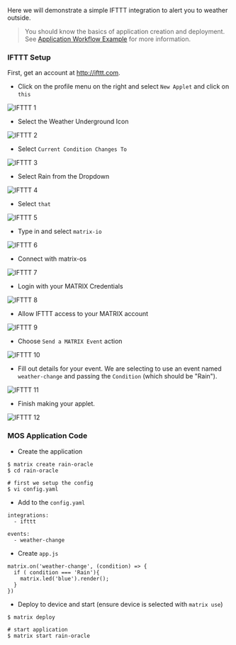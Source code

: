 Here we will demonstrate a simple IFTTT integration to alert you to weather outside.

> You should know the basics of application creation and deployment. See [Application Workflow Example](app-create.md) for more information.


### IFTTT Setup
First, get an account at <http://ifttt.com>.

* Click on the profile menu on the right and select `New Applet` and click on `this`

![IFTTT 1](../img/ifttt-1.png)

* Select the Weather Underground Icon

![IFTTT 2](../img/ifttt-2.png)

* Select `Current Condition Changes To`

![IFTTT 3](../img/ifttt-3.png)

* Select Rain from the Dropdown

![IFTTT 4](../img/ifttt-4.png)

* Select `that`

![IFTTT 5](../img/ifttt-5.png)

* Type in and select `matrix-io`

![IFTTT 6](../img/ifttt-6.png)

* Connect with matrix-os

![IFTTT 7](../img/ifttt-7.png)

* Login with your MATRIX Credentials

![IFTTT 8](../img/ifttt-8.png)

* Allow IFTTT access to your MATRIX account

![IFTTT 9](../img/ifttt-9.png) 

* Choose `Send a MATRIX Event` action

![IFTTT 10](../img/ifttt-10.png)

* Fill out details for your event. We are selecting to use an event named `weather-change` and passing the `Condition` (which should be "Rain").

![IFTTT 11](../img/ifttt-11.png)

* Finish making your applet.

![IFTTT 12](../img/ifttt-12.png)

### MOS Application Code

* Create the application
```
$ matrix create rain-oracle
$ cd rain-oracle

# first we setup the config
$ vi config.yaml
```

* Add to the `config.yaml`
```
integrations:
  - ifttt

events: 
  - weather-change
```

* Create `app.js`
```
matrix.on('weather-change', (condition) => {
  if ( condition === 'Rain'){
    matrix.led('blue').render();  
  }
})
```

* Deploy to device and start (ensure device is selected with `matrix use`)
```
$ matrix deploy

# start application
$ matrix start rain-oracle
```
